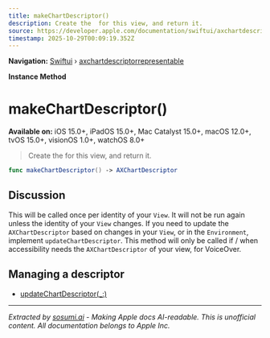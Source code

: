 ```yaml
---
title: makeChartDescriptor()
description: Create the  for this view, and return it.
source: https://developer.apple.com/documentation/swiftui/axchartdescriptorrepresentable/makechartdescriptor()
timestamp: 2025-10-29T00:09:19.352Z
---
```


**Navigation:** [Swiftui](/documentation/swiftui) › [axchartdescriptorrepresentable](/documentation/swiftui/axchartdescriptorrepresentable)

**Instance Method**

# makeChartDescriptor()

**Available on:** iOS 15.0+, iPadOS 15.0+, Mac Catalyst 15.0+, macOS 12.0+, tvOS 15.0+, visionOS 1.0+, watchOS 8.0+

> Create the  for this view, and return it.

```swift
func makeChartDescriptor() -> AXChartDescriptor
```

## Discussion

This will be called once per identity of your `View`. It will not be run again unless the identity of your `View` changes. If you need to update the `AXChartDescriptor` based on changes in your `View`, or in the `Environment`, implement `updateChartDescriptor`. This method will only be called if / when accessibility needs the `AXChartDescriptor` of your view, for VoiceOver.

## Managing a descriptor

- [updateChartDescriptor(_:)](/documentation/swiftui/axchartdescriptorrepresentable/updatechartdescriptor(_:))

---

*Extracted by [sosumi.ai](https://sosumi.ai) - Making Apple docs AI-readable.*
*This is unofficial content. All documentation belongs to Apple Inc.*
